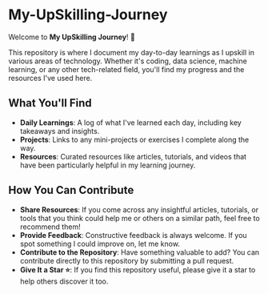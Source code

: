 # My-UpSkilling-Journey

Welcome to **My UpSkilling Journey**! 🚀

This repository is where I document my day-to-day learnings as I upskill in various areas of technology. Whether it's coding, data science, machine learning, or any other tech-related field, you'll find my progress and the resources I've used here.

## What You'll Find

- **Daily Learnings**: A log of what I've learned each day, including key takeaways and insights.
- **Projects**: Links to any mini-projects or exercises I complete along the way.
- **Resources**: Curated resources like articles, tutorials, and videos that have been particularly helpful in my learning journey.

## How You Can Contribute

- **Share Resources**: If you come across any insightful articles, tutorials, or tools that you think could help me or others on a similar path, feel free to recommend them!
- **Provide Feedback**: Constructive feedback is always welcome. If you spot something I could improve on, let me know.
- **Contribute to the Repository**: Have something valuable to add? You can contribute directly to this repository by submitting a pull request.
- **Give It a Star ⭐**: If you find this repository useful, please give it a star to help others discover it too.
